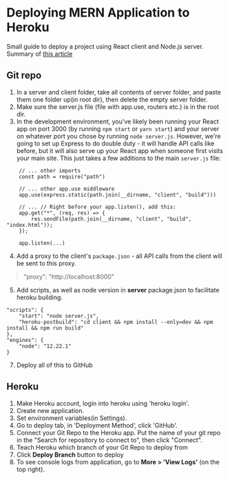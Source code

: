 # Deploying MERN Application to Heroku

Small guide to deploy a project using React client and Node.js server. Summary of [this article](https://coursework.vschool.io/deploying-mern-app-to-heroku/)

## Git repo
1. In a server and client folder, take all contents of server folder, and paste them one folder up(in root dir), then delete the empty server folder.
2. Make sure the server.js file (file with app.use, routers etc.) is in the root dir.
3. In the development environment, you've likely been running your React app on port 3000 (by running `npm start` or `yarn start`) and your server on whatever port you chose by running `node server.js`. However, we're going to set up Express to do double duty - it will handle API calls like before, but it will also serve up your React app when someone first visits your main site. This just takes a few additions to the main `server.js` file:
	
	
>
	    // ... other imports  
        const path = require("path")
        
        // ... other app.use middleware  		
        app.use(express.static(path.join(__dirname, "client", "build")))
        
        // ... // Right before your app.listen(), add this:  
        app.get("*", (req, res) => {
            res.sendFile(path.join(__dirname, "client", "build", "index.html")); 
        });
        
        app.listen(...)

4.  Add a proxy to the client's  `package.json` - all API calls from the client will be sent to this proxy.
> "proxy": "http://localhost:8000" 
5. Add scripts, as well as node version in **server** package.json to facilitate heroku building.
>
    "scripts": {
        "start": "node server.js",
        "heroku-postbuild": "cd client && npm install --only=dev && npm install && npm run build"
    },
    "engines": {
	    "node": "12.22.1"
    }

7. Deploy all of this to GitHub
## Heroku 

1. Make Heroku account, login into heroku using 'heroku login'.
2. Create new application.
3. Set environment variables(in Settings).
4. Go to deploy tab, in 'Deployment Method', click 'GitHub'. 
5. Connect your Git Repo to the Heroku app. Put the name of your git repo in the "Search for repository to connect to", then click "Connect".
6. Teach Heroku which branch of your Git Repo to deploy from
7. Click **Deploy Branch** button to deploy
8. To see console logs from application, go to **More > 'View Logs'** (on the top right).
